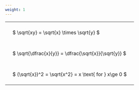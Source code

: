```yaml
---
weight: 1
---
```


<style type="text/css">
#T_e8e53 th.col_heading {
  text-align: left;
  font-size: 1em;
}
#T_e8e53 td {
  text-align: left;
  font-size: 1em;
  padding: 1.5em;
}
</style>
<table id="T_e8e53">
  <thead>
  </thead>
  <tbody>
    <tr>
      <td id="T_e8e53_row0_col0" class="data row0 col0" >$ \sqrt{xy} = \sqrt{x} \times \sqrt{y} $</td>
    </tr>
    <tr>
      <td id="T_e8e53_row1_col0" class="data row1 col0" >$ \sqrt{\dfrac{x}{y}} = \dfrac{\sqrt{x}}{\sqrt{y}} $</td>
    </tr>
    <tr>
      <td id="T_e8e53_row2_col0" class="data row2 col0" >$ (\sqrt{x})^2 = \sqrt{x^2} = x \text{ for } x\ge 0 $</td>
    </tr>
  </tbody>
</table>
